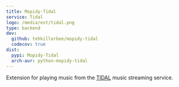 ```yaml
---
title: Mopidy-Tidal
service: Tidal
logo: /media/ext/tidal.png
type: backend
dev:
  github: tehkillerbee/mopidy-tidal
  codecov: true
dist:
  pypi: Mopidy-Tidal
  arch-aur: python-mopidy-tidal
---
```


Extension for playing music from the 
[TIDAL](https://tidal.com/) music streaming service.